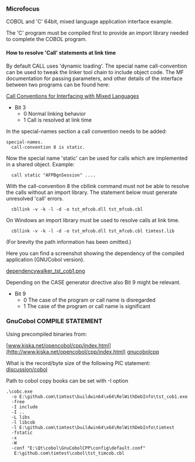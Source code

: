 ### Microfocus 
COBOL and 'C' 64bit, mixed language application interface example.

The 'C' program must be compiled first to provide an import library
needed to complete the COBOL program.

#### How to resolve 'Call' statements at link time
By default CALL uses 'dynamic loading'. The special name call-convention can be used to tweak the linker tool chain to include object code. The MF documentation for passing parameters, and other details of the interface between two programs can be found here:

[Call Conventions for Interfacing with Mixed Languages](https://www.microfocus.com/documentation/visual-cobol/vc50pu3/DevHub/HHMXCHMIXL19.html)

  * Bit 3
    - 0 Normal linking behavior 
    - 1  Call is resolved at link time

In the special-names section a call convention needs to be added:
```
special-names.
  call-convention 8 is static.
```

Now the special name 'static' can be used for calls which are implemented in a shared object.
Example:
```
  call static "AFPBgnSession" ....
```

With the call-convention 8 the cbllink command must not be able to resolve
the calls without an import library. The statement below must generate 
unresolved 'call' errors.
```
  cbllink -v -k -l -d -o tst_mfcob.dll tst_mfcob.cbl
```
On Windows an import library must be used to resolve calls at link time.
```
  cbllink -v -k -l -d -o tst_mfcob.dll tst_mfcob.cbl timtest.lib
```

(For brevity the path information has been omitted.)

Here you can find a screenshot showing the dependency of the compiled application (GNUCobol version).

[dependencywalker_tst_cob1.png](https://github.com/Timitoo-Systems/timtest/tree/master/doc/dependencywalker_tst_cob1.png)

Depending on the CASE generator directive also Bit 9 might be relevant.

  * Bit 9
    - 0  The case of the program or call name is disregarded  
    - 1  The case of the program or call name is significant

### GnuCobol COMPILE STATEMENT

Using precompiled binaries from:

[www.kiska.net/opencobol/cpp/index.html](http://www.kiska.net/opencobol/cpp/index.html)
[gnucobolcpp](http://www.kiska.net/opencobol/cpp/gnucobolcpp-2.2-win-vb-amd64-bin.zip)

What is the record/byte size of the following PIC statement:
[discussion/cobol](https://sourceforge.net/p/open-cobol/discussion/cobol/thread/f6130534/)

Path to cobol copy books can be set with -I option
```
.\cobc.exe 
  -o E:\github.com\timtest\buildwin64\x64\RelWithDebInfo\tst_cob1.exe
  -free
  -I include
  -I ..
  -L libs
  -l libcob
  -l E:\github.com\timtest\buildwin64\x64\RelWithDebInfo\timtest
  -fstatic
  -x
  -W
  -conf "E:\Qt\cobol\GnuCobolCPP\config\default.conf"
   E:\github.com\timtest\cobol\tst_timcob.cbl
```
